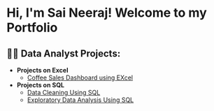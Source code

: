 <h1>Hi, I'm Sai Neeraj! Welcome to my Portfolio

<h2>👨‍💻 Data Analyst Projects:</h2>

- <b>Projects on Excel</b>
  - [Coffee Sales Dashboard using EXcel](https://github.com/saineerajputta121/coffeesalesdashboarrd/tree/main)
- <b>Projects on SQL</b>
  - [Data Cleaning Using SQL](https://github.com/saineerajputta121/Data_cleaning_using_SQL)
  - [Exploratory Data Analysis Using SQL](https://github.com/saineerajputta121/Exploratory-Data-Analysis-using-SQL)



